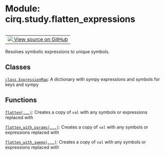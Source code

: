 <div itemscope itemtype="http://developers.google.com/ReferenceObject">
<meta itemprop="name" content="cirq.study.flatten_expressions" />
<meta itemprop="path" content="Stable" />
</div>

# Module: cirq.study.flatten_expressions

<!-- Insert buttons and diff -->

<table class="tfo-notebook-buttons tfo-api" align="left">

<td>
  <a target="_blank" href="https://github.com/quantumlib/cirq/tree/master/cirq/study/flatten_expressions.py">
    <img src="https://www.tensorflow.org/images/GitHub-Mark-32px.png" />
    View source on GitHub
  </a>
</td>
</table>



Resolves symbolic expressions to unique symbols.



## Classes

[`class ExpressionMap`](../../cirq/study/ExpressionMap.md): A dictionary with sympy expressions and symbols for keys and sympy

## Functions

[`flatten(...)`](../../cirq/study/flatten.md): Creates a copy of `val` with any symbols or expressions replaced with

[`flatten_with_params(...)`](../../cirq/study/flatten_with_params.md): Creates a copy of `val` with any symbols or expressions replaced with

[`flatten_with_sweep(...)`](../../cirq/study/flatten_with_sweep.md): Creates a copy of `val` with any symbols or expressions replaced with

